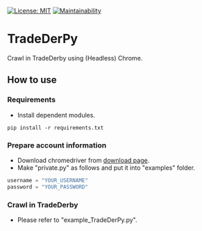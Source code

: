 [![License: MIT](https://img.shields.io/badge/License-MIT-blue.svg)](https://opensource.org/licenses/MIT)
[![Maintainability](https://api.codeclimate.com/v1/badges/bcca31b9a77a97f213d9/maintainability)](https://codeclimate.com/github/nabehide/TradeDerPy/maintainability)

# TradeDerPy
Crawl in TradeDerby using (Headless) Chrome.

## How to use
### Requirements
- Install dependent modules.

```
pip install -r requirements.txt
```

### Prepare account information
- Download chromedriver from [download page](https://sites.google.com/a/chromium.org/chromedriver/downloads).
- Make "private.py" as follows and put it into "examples" folder.

```private.py
username = "YOUR_USERNAME"
password = "YOUR_PASSWORD"
```

### Crawl in TradeDerby
- Please refer to "example_TradeDerPy.py".
